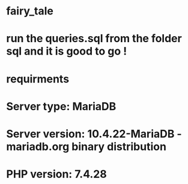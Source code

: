 # fairy_tale

# run the queries.sql from the folder sql and it is good to go ! 

# requirments

# Server type: MariaDB
# Server version: 10.4.22-MariaDB - mariadb.org binary distribution
# PHP version: 7.4.28
